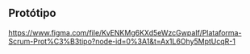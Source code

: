 ## Protótipo
https://www.figma.com/file/KvENKMg6KXd5eWzcGwpaIf/Plataforma-Scrum-Prot%C3%B3tipo?node-id=0%3A1&t=Ax1L6Ohy5MptUcqR-1
